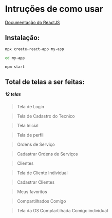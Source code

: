 # Intruções de como usar 

[Documentação do ReactJS](https://pt-br.react.dev/blog/2023/03/16/introducing-react-dev) 

## Instalação:

```bash
npx create-react-app my-app
````
```bash
cd my-app
````
```bash
npm start
````



## Total de telas a ser feitas: 
##### 12 telas



> Tela de Login 

> Tela de Cadastro do Tecnico 

> Tela Inicial

> Tela de perfil

> Ordens de Serviço 

> Cadastrar Ordens de Serviços 

> Clientes 

> Tela de Cliente Individual

> Cadastrar Clientes

> Meus favoritos 

> Compartilhados Comigo

> Tela da OS Complartilhada Comigo individual